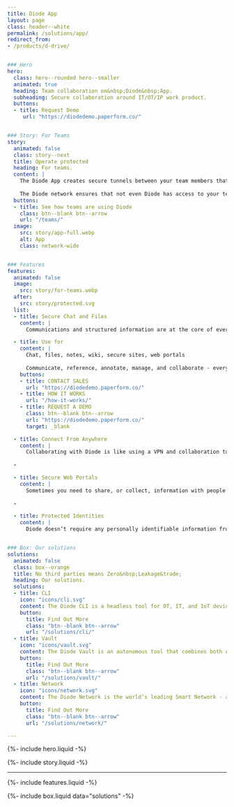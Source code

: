 ```yaml
---
title: Diode App
layout: page
class: header--white
permalink: /solutions/app/
redirect_from:
- /products/d-drive/


### Hero
hero:
  class: hero--rounded hero--smaller
  animated: true
  heading: Team collaboration on&nbsp;Diode&nbsp;App.
  subheading: Secure collaboration around IT/OT/IP work product.
  buttons:
  - title: Request Demo
     url: "https://diodedemo.paperform.co/"


### Story: For Teams
story:
  animated: false
  class: story--next
  title: Operate protected
  heading: For teams.
  content: |
    The Diode App creates secure tunnels between your team members that form a "security perimeter" (a Zone).  Each Zone has built-in collaboration and visualization capabilities. Diode is a decentralized solution that doesn’t rely on third party servers - your team will be operating in one of the most protected environments possible.
  
    The Diode network ensures that not even Diode has access to your team’s communications, information, or activity.
  buttons:
  - title: See how teams are using Diode
    class: btn--blank btn--arrow
    url: "/teams/"
  image:
    src: story/app-full.webp
    alt: App
    class: network-wide


### Features
features:
  animated: false
  image:
    src: story/for-teams.webp
  after:
    src: story/protected.svg
  list:
  - title: Secure Chat and Files
    content: |
      Communications and structured information are at the core of everything teams do.  That’s why we built direct messaging, group chat, and file syncing into the core of the Diode. All capabilities are fully end-to-end encrypted, ensuring that your team operates at only the highest security level available. 

  - title: Use for
    content: |
      Chat, files, notes, wiki, secure sites, web portals
  
      Communicate, reference, annotate, manage, and collaborate - everything a team working with real world IT, OT, or web assets requires.
    buttons:
    - title: CONTACT SALES
      url: "https://diodedemo.paperform.co/"
    - title: HOW IT WORKS
      url: "/how-it-works/"
    - title: REQUEST A DEMO
      class: btn--blank btn--arrow
      url: "https://diodedemo.paperform.co/"
      target: _blank

  - title: Connect From Anywhere
    content: |
      Collaborating with Diode is like using a VPN and collaboration tool built in one.  This allows your team to connect from anywhere in the world. And, if they happen to be in the same office, their devices direct-connect to carry on the conversation without even touching the Internet.
      
  -

  - title: Secure Web Portals
    content: |
      Sometimes you need to share, or collect, information with people who don't have Diode installed - via a share link accessible from any web browser. This is a great way to exchange information securely with customers, partners, and vendors when operating in a regulated industry. Creating a secure web portal can be done with a single click on any file or folder you'd like to make available.
      
  -

  - title: Protected Identities
    content: |
      Diode doesn’t require any personally identifiable information from you or your team to sign up and get going - all a Diode account requires is a pseudo anonymous username. Whether your team members use a single device or multiple linked devices, they can all be managed via self-custody credentials that are never stored on a server. 


### Box: Our solutions
solutions:
  animated: false
  class: box--orange
  title: No third parties means Zero&nbsp;Leakage&trade;
  heading: Our solutions.
  solutions:
  - title: CLI
    icon: "icons/cli.svg"
    content: The Diode CLI is a headless tool for OT, IT, and IoT devices. It can be used stand-alone to secure autonomous systems, and/or in concert with team members using the Diode App.
    button:
      title: Find Out More
      class: "btn--blank btn--arrow"
      url: "/solutions/cli/"
  - title: Vault
    icon: "icons/vault.svg"
    content: The Diode Vault is an autonomous tool that combines both App and CLI features in a small box or cloud appliance. 24-7 availability, backup, and geo-access for your team and assets.
    button:
      title: Find Out More
      class: "btn--blank btn--arrow"
      url: "/solutions/vault/"
  - title: Network
    icon: "icons/network.svg"
    content: The Diode Network is the world’s leading Smart Network - a new generation of zero trust software defined networks based on hardened blockchain technology. Think ad hoc E2EE perimeters.
    button:
      title: Find Out More
      class: "btn--blank btn--arrow"
      url: "/solutions/network/"

---
```


{%- include hero.liquid -%}

{%- include story.liquid -%}

---

{%- include features.liquid -%}

{%- include box.liquid data="solutions" -%}
